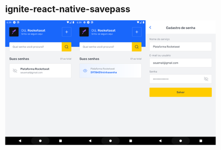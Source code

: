# ignite-react-native-savepass
<div style="display: flex; justify-content: space-around; align-items: center;">
  <img style="height: 400px; width: auto" src="./assets/Screenshot_1626892767.png" alt="Minha Figura">
  <img style="height: 400px; width: auto" src="./assets/Screenshot_1626892772.png" alt="Minha Figura">
  <img style="height: 400px; width: auto" src="./assets/Screenshot_1626892758.png" alt="Minha Figura">
<div>
